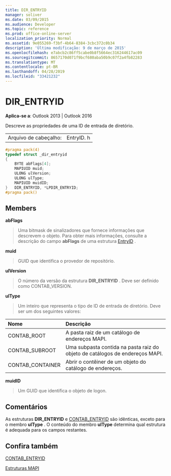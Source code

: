 ```yaml
---
title: DIR_ENTRYID
manager: soliver
ms.date: 03/09/2015
ms.audience: Developer
ms.topic: reference
ms.prod: office-online-server
localization_priority: Normal
ms.assetid: 9e055269-f3bf-4b64-8384-3cbc372c0b34
description: 'Última modificação: 9 de março de 2015'
ms.openlocfilehash: e7abcb2c86ff5cabe0b8f5664ec316244617ac09
ms.sourcegitcommit: 8657170d071f9bcf680aba50b9c07f2a4fb82283
ms.translationtype: MT
ms.contentlocale: pt-BR
ms.lasthandoff: 04/28/2019
ms.locfileid: "33421232"
---
```

# <a name="direntryid"></a>DIR_ENTRYID

  
  
**Aplica-se a**: Outlook 2013 | Outlook 2016 
  
Descreve as propriedades de uma ID de entrada de diretório.
  
|||
|:-----|:-----|
|Arquivo de cabeçalho:  <br/> |EntryID. h  <br/> |
   
```cpp
#pragma pack(4)
typedef struct _dir_entryid
{
    BYTE abFlags[4]; 
    MAPIUID muid; 
    ULONG ulVersion; 
    ULONG ulType; 
    MAPIUID muidID; 
}   DIR_ENTRYID, *LPDIR_ENTRYID; 
#pragma pack()
```

## <a name="members"></a>Members

 **abFlags**
  
> Uma bitmask de sinalizadores que fornece informações que descrevem o objeto. Para obter mais informações, consulte a descrição do campo **abFlags** de uma estrutura [EntryID](entryid.md) . 
    
 **muid**
  
> GUID que identifica o provedor de repositório.
    
 **ulVersion**
  
> O número da versão da estrutura **DIR_ENTRYID** . Deve ser definido como CONTAB_VERSION. 
    
 **ulType**
  
> Um inteiro que representa o tipo de ID de entrada de diretório. Deve ser um dos seguintes valores:
    
|**Nome**|**Descrição**|
|:-----|:-----|
|CONTAB_ROOT  <br/> |A pasta raiz de um catálogo de endereços MAPI.  <br/> |
|CONTAB_SUBROOT  <br/> |Uma subpasta contida na pasta raiz do objeto de catálogos de endereços MAPI.  <br/> |
|CONTAB_CONTAINER  <br/> |Abrir o contêiner de um objeto do catálogo de endereços.  <br/> |
   
 **muidID**
  
> Um GUID que identifica o objeto de logon.
    
## <a name="remarks"></a>Comentários

As estruturas **DIR_ENTRYID** e [CONTAB_ENTRYID](contab_entryid.md) são idênticas, exceto para o membro **ulType** . O conteúdo do membro **ulType** determina qual estrutura é adequada para os campos restantes. 
  
## <a name="see-also"></a>Confira também



[CONTAB_ENTRYID](contab_entryid.md)


[Estruturas MAPI](mapi-structures.md)

